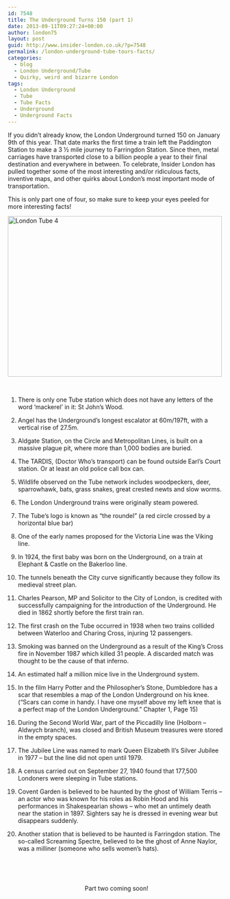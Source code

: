 ```yaml
---
id: 7548
title: The Underground Turns 150 (part 1)
date: 2013-09-11T09:27:24+00:00
author: london75
layout: post
guid: http://www.insider-london.co.uk/?p=7548
permalink: /london-underground-tube-tours-facts/
categories:
  - blog
  - London Underground/Tube
  - Quirky, weird and bizarre London
tags:
  - London Underground
  - Tube
  - Tube Facts
  - Underground
  - Underground Facts
---
```

If you didn’t already know, the London Underground turned 150 on January 9th of this year. That date marks the first time a train left the Paddington Station to make a 3 ½ mile journey to Farringdon Station. Since then, metal carriages have transported close to a billion people a year to their final destination and everywhere in between. To celebrate, Insider London has pulled together some of the most interesting and/or ridiculous facts, inventive maps, and other quirks about London’s most important mode of transportation.

This is only part one of four, so make sure to keep your eyes peeled for more interesting facts!

[<img class="aligncenter" alt="London Tube 4" src="http://farm3.staticflickr.com/2103/1966924631_db71d34471.jpg" width="500" height="375" />](http://www.flickr.com/photos/albyphotos/1966924631/ "London Tube 4 by Alberto Bissacco, on Flickr")

&nbsp;

1. There is only one Tube station which does not have any letters of the word &#8216;mackerel&#8217; in it: St John&#8217;s Wood.

2. Angel has the Underground&#8217;s longest escalator at 60m/197ft, with a vertical rise of 27.5m.

3. Aldgate Station, on the Circle and Metropolitan Lines, is built on a massive plague pit, where more than 1,000 bodies are buried.

4. The TARDIS, (Doctor Who’s transport) can be found outside Earl’s Court station. Or at least an old police call box can.

5. Wildlife observed on the Tube network includes woodpeckers, deer, sparrowhawk, bats, grass snakes, great crested newts and slow worms.

6. The London Underground trains were originally steam powered.

7. The Tube&#8217;s logo is known as “the roundel” (a red circle crossed by a horizontal blue bar)

8. One of the early names proposed for the Victoria Line was the Viking line.

9. In 1924, the first baby was born on the Underground, on a train at Elephant & Castle on the Bakerloo line.

10. The tunnels beneath the City curve significantly because they follow its medieval street plan.

11. Charles Pearson, MP and Solicitor to the City of London, is credited with successfully campaigning for the introduction of the Underground. He died in 1862 shortly before the first train ran.

12. The first crash on the Tube occurred in 1938 when two trains collided between Waterloo and Charing Cross, injuring 12 passengers.

13. Smoking was banned on the Underground as a result of the King&#8217;s Cross fire in November 1987 which killed 31 people. A discarded match was thought to be the cause of that inferno.

14. An estimated half a million mice live in the Underground system.

15. In the film Harry Potter and the Philosopher’s Stone, Dumbledore has a scar that resembles a map of the London Underground on his knee. (“Scars can come in handy. I have one myself above my left knee that is a perfect map of the London Underground.” Chapter 1, Page 15)

16. During the Second World War, part of the Piccadilly line (Holborn &#8211; Aldwych branch), was closed and British Museum treasures were stored in the empty spaces.

17. The Jubilee Line was named to mark Queen Elizabeth II’s Silver Jubilee in 1977 – but the line did not open until 1979.

18. A census carried out on September 27, 1940 found that 177,500 Londoners were sleeping in Tube stations.

19. Covent Garden is believed to be haunted by the ghost of William Terris &#8211; an actor who was known for his roles as Robin Hood and his performances in Shakespearian shows &#8211; who met an untimely death near the station in 1897. Sighters say he is dressed in evening wear but disappears suddenly.

20. Another station that is believed to be haunted is Farringdon station. The so-called Screaming Spectre, believed to be the ghost of Anne Naylor, was a milliner (someone who sells women&#8217;s hats).

&nbsp;

&nbsp;

<p style="text-align: center;">
   Part two coming soon!
</p>